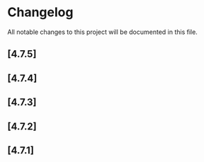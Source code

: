 # Changelog

All notable changes to this project will be documented in this file.

## [4.7.5]

## [4.7.4]

## [4.7.3]

## [4.7.2]

## [4.7.1]


